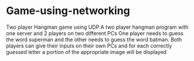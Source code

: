 # Game-using-networking
Two player Hangman game using UDP
A two player hangman program with one server and 2 players on two different PCs
One player needs to guess the word superman and the other needs to guess the 
word batman. 
Both players can give their inputs on their own PCs and for each
correctly guessed letter a portion of the appropriate image will be displayed 
